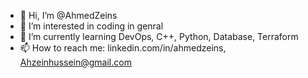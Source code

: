 - 👋 Hi, I’m @AhmedZeins
- 👀 I’m interested in coding in genral
- 🌱 I’m currently learning DevOps, C++, Python, Database, Terraform 
- 📫 How to reach me: linkedin.com/in/ahmedzeins, Ahzeinhussein@gmail.com


<!---
AhmedZeins/AhmedZeins is a ✨ special ✨ repository because its `README.md` (this file) appears on your GitHub profile.
You can click the Preview link to take a look at your changes.
--->
